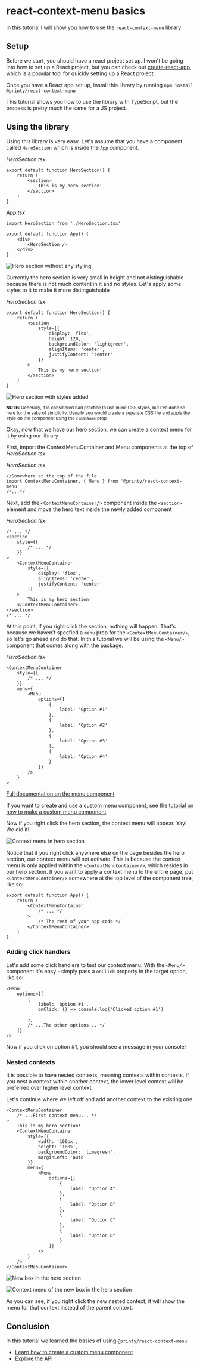 # react-context-menu basics

In this tutorial I will show you how to use the `react-context-menu` library

## Setup

Before we start, you should have a react project set up. I won't be going into
how to set up a React project, but you can check out 
[create-react-app](https://create-react-app.dev/), which is a popular tool for 
quickly setting up a React project.

Once you have a React app set up, install this library by running 
`npm install @printy/react-context-menu`

This tutorial shows you how to use the library with TypeScript, but the process
is pretty much the same for a JS project.

## Using the library

Using this library is very easy. Let's assume that you have a component called
`HeroSection` which is inside the `App` component.

*HeroSection.tsx*
```
export default function HeroSection() {
    return (
        <section>
            This is my hero section!
        </section>
    )
}
```

*App.tsx*
```
import HeroSection from './HeroSection.tsx'

export default function App() {
    <div>
        <HeroSection />
    </div>
}
```

![Hero section without any styling](./img/basics-hero-section-1.PNG)

Currently the hero section is very small in height and not distinguishable 
because there is not much content in it and no styles. Let's apply some styles
to it to make it more distinguishable

*HeroSection.tsx*
```
export default function HeroSection() {
    return (
        <section
            style={{
                display: 'flex',
                height: 120,
                backgroundColor: 'lightgreen',
                alignItems: 'center',
                justifyContent: 'center'
            }}
        >
            This is my hero section!
        </section>
    )
}
```

![Hero section with styles added](./img/basics-hero-section-2.PNG)

<sub>**NOTE:** Generally, it is considered bad practice to use inline CSS styles, but 
I've done so here for the sake of simplicity. Usually you would create a separate
CSS file and apply the style on the component using the `className` prop<sub>

Okay, now that we have our hero section, we can create a context menu for it by 
using our library

First, import the ContextMenuContainer and Menu components at the top of *HeroSection.tsx*

*HeroSection.tsx*
```
//Somewhere at the top of the file
import ContextMenuContainer, { Menu } from '@printy/react-context-menu'
/*...*/
```

Next, add the `<ContextMenuContainer/>` component inside the `<section>` element
and move the hero text inside the newly added component

*HeroSection.tsx*
```
/* ... */
<section
    style={{
        /* ... */
    }}
>
    <ContextMenuContainer
        style={{
            display: 'flex',
            alignItems: 'center',
            justifyContent: 'center'
        }}
    >
        This is my hero section!
    </ContextMenuContainer>
</section>
/* ... */
```

At this point, if you right click the section, nothing will happen. That's because
we haven't specfied a `menu` prop for the `<ContextMenuContainer/>`, so let's go
ahead and do that. In this tutorial we will be using the `<Menu/>` component that
comes along with the package. 

*HeroSection.tsx*
```
<ContextMenuContainer
    style={{
        /* ... */
    }}
    menu={
        <Menu
            options={[
                {
                    label: 'Option #1'
                },
                {
                    label: 'Option #2'
                },
                {
                    label: 'Option #3'
                },
                {
                    label: 'Option #4'
                }
            ]}
        />
    }
>
```

[Full documentation on the menu component](#) 

If you want to create and use a custom menu component,
see the [tutorial on how to make a custom menu component](#)

Now if you right click the hero section, the context menu will appear. Yay! We did it!

![Context menu in hero section](./img/basics-hero-section-3.PNG)

Notice that if you right click anywhere else on the page besides the hero section, our context menu will not activate. This is because the context menu is only applied within the `<ContextMenuContainer/>`, which resides in our hero section. If you want to apply a context menu to the entire page, put `<ContextMenuContainer/>` somewhere at the top level of the component tree, like so:

```
export default function App() {
    return (
        <ContextMenuContainer
            /* ... */
        >
            /* The rest of your app code */
        </ContextMenuContainer>
    )
}
```

### Adding click handlers

Let's add some click handlers to test our context menu. With the `<Menu/>` component it's easy - simply pass a `onClick` property in the target option, like so:

```
<Menu
    options={[
        {
            label: 'Option #1',
            onClick: () => console.log('Clicked option #1')
            
        },
        /* ...The other options... */
    ]}
/>
```

Now if you click on option #1, you should see a message in your console!

### Nested contexts

It is possible to have nested contexts, meaning contexts within contexts. If you nest a context within another context, the lower level context will be preferred over higher level context.

Let's continue where we left off and add another context to the existing one

```
<ContextMenuContainer
    /* ...First context menu... */
>
    This is my hero section!
    <ContextMenuContainer
        style={{
            width: '100px',
            height: '100%',
            backgroundColor: 'limegreen',
            marginLeft: 'auto'
        }}
        menu={
            <Menu
                options={[
                    {
                        label: "Option A"
                    },
                    {
                        label: "Option B"
                    },
                    {
                        label: "Option C"
                    },
                    {
                        label: "Option D"
                    }
                ]}
            />
        }
    />
</ContextMenuContainer>
```

![New box in the hero section](./img/basics-hero-section-4.PNG)

![Context menu of the new box in the hero section](./img/basics-hero-section-5.PNG)

As you can see, if you right click the new nested context, it will show the menu
for that context instead of the parent context.

## Conclusion

In this tutorial we learned the basics of using `@printy/react-context-menu`. 

* [Learn how to create a custom menu component](#)
* [Explore the API](#)